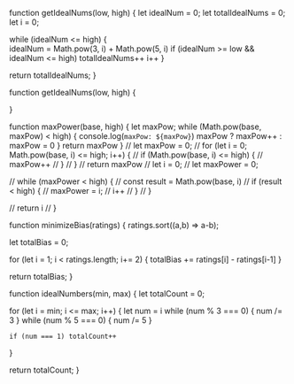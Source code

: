
function getIdealNums(low, high) {
  let idealNum = 0;
  let totalIdealNums = 0;
  let i = 0;
 
  while (idealNum <= high) {   
    idealNum = Math.pow(3, i) + Math.pow(5, i)
    if (idealNum >= low && idealNum <= high) totalIdealNums++
    i++
  }

  return totalIdealNums;
}

function getIdealNums(low, high) {
  
}

function maxPower(base, high) {
  let maxPow;
  while (Math.pow(base, maxPow) < high) {
    console.log(`maxPow: ${maxPow}`)
    maxPow ? maxPow++ : maxPow = 0
  }
  return maxPow
}
// let maxPow = 0;
// for (let i = 0; Math.pow(base, i) <= high; i++) {
//   if (Math.pow(base, i) <= high) {
//     maxPow++
//   }
// }
// return maxPow
  // let i = 0;
  // let maxPower = 0;

  // while (maxPower < high) {
  //   const result = Math.pow(base, i)
  //   if (result < high) {
  //     maxPower = i;
  //     i++
  //   }
  // }

  // return i
// }

function minimizeBias(ratings) {
  ratings.sort((a,b) => a-b);

  let totalBias = 0;

  for (let i = 1; i < ratings.length; i+= 2) {
    totalBias += ratings[i] - ratings[i-1]
  }

  return totalBias;
}


function idealNumbers(min, max) {
  let totalCount = 0;

  for (let i = min; i <= max; i++) {
    let num = i
    while (num % 3 === 0) {
      num /= 3
    }
    while (num % 5 === 0) {
      num /= 5
    }

    if (num === 1) totalCount++
  }

  return totalCount;
}



